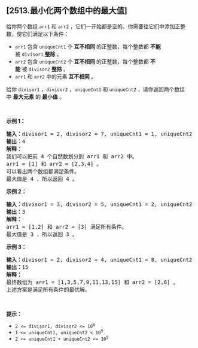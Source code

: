 ## [2513.最小化两个数组中的最大值]
<p>给你两个数组&nbsp;<code>arr1</code> 和&nbsp;<code>arr2</code>&nbsp;，它们一开始都是空的。你需要往它们中添加正整数，使它们满足以下条件：</p>

<ul>
	<li><code>arr1</code>&nbsp;包含&nbsp;<code>uniqueCnt1</code>&nbsp;个<strong>&nbsp;互不相同</strong>&nbsp;的正整数，每个整数都&nbsp;<strong>不能 </strong>被&nbsp;<code>divisor1</code>&nbsp;<strong>整除</strong>&nbsp;。</li>
	<li><code>arr2</code>&nbsp;包含&nbsp;<code>uniqueCnt2</code>&nbsp;个<strong>&nbsp;互不相同</strong>&nbsp;的正整数，每个整数都&nbsp;<strong>不能</strong>&nbsp;被&nbsp;<code>divisor2</code>&nbsp;<strong>整除</strong>&nbsp;。</li>
	<li><code>arr1</code> 和&nbsp;<code>arr2</code>&nbsp;中的元素&nbsp;<strong>互不相同</strong>&nbsp;。</li>
</ul>

<p>给你&nbsp;<code>divisor1</code>&nbsp;，<code>divisor2</code>&nbsp;，<code>uniqueCnt1</code>&nbsp;和&nbsp;<code>uniqueCnt2</code>&nbsp;，请你返回两个数组中&nbsp;<strong>最大元素</strong>&nbsp;的&nbsp;<strong>最小值</strong>&nbsp;。</p>

<p>&nbsp;</p>

<p><strong>示例 1：</strong></p>

<pre>
<b>输入：</b>divisor1 = 2, divisor2 = 7, uniqueCnt1 = 1, uniqueCnt2 = 3
<b>输出：</b>4
<b>解释：</b>
我们可以把前 4 个自然数划分到 arr1 和 arr2 中。
arr1 = [1] 和 arr2 = [2,3,4] 。
可以看出两个数组都满足条件。
最大值是 4 ，所以返回 4 。
</pre>

<p><strong>示例 2：</strong></p>

<pre>
<b>输入：</b>divisor1 = 3, divisor2 = 5, uniqueCnt1 = 2, uniqueCnt2 = 1
<b>输出：</b>3
<b>解释：</b>
arr1 = [1,2] 和 arr2 = [3] 满足所有条件。
最大值是 3 ，所以返回 3 。</pre>

<p><strong>示例 3：</strong></p>

<pre>
<b>输入：</b>divisor1 = 2, divisor2 = 4, uniqueCnt1 = 8, uniqueCnt2 = 2
<b>输出：</b>15
<b>解释：</b>
最终数组为 arr1 = [1,3,5,7,9,11,13,15] 和 arr2 = [2,6] 。
上述方案是满足所有条件的最优解。
</pre>

<p>&nbsp;</p>

<p><strong>提示：</strong></p>

<ul>
	<li><code>2 &lt;= divisor1, divisor2 &lt;= 10<sup>5</sup></code></li>
	<li><code>1 &lt;= uniqueCnt1, uniqueCnt2 &lt; 10<sup>9</sup></code></li>
	<li><code>2 &lt;= uniqueCnt1 + uniqueCnt2 &lt;= 10<sup>9</sup></code></li>
</ul>
